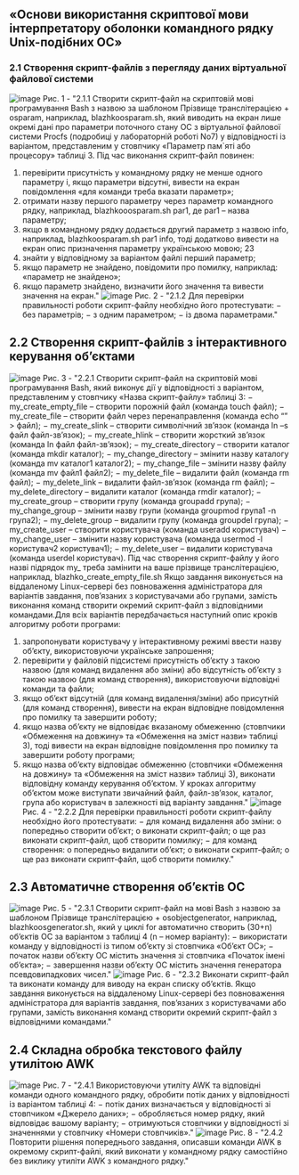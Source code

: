 ## «Основи використання скриптової мови інтерпретатору оболонки командного рядку Unix-подібних ОС»
### 2.1 Створення скрипт-файлів з перегляду даних віртуальної файлової системи
![image](https://github.com/user-attachments/assets/b94a5818-8c6e-4b09-8681-2d47d902ca34)
Рис. 1 - "2.1.1 Створити скрипт-файл на скриптовій мові програмування Bash з назвою за
шаблоном Прізвище транслітерацією + osparam, наприклад, blazhkoosparam.sh, який
виводить на екран лише окремі дані про параметри поточного стану ОС з віртуальної файлової
системи Procfs (подробиці у лабораторній роботі No7) у відповідності із варіантом,
представленим у стовпчику «Параметр пам`яті або процесору» таблиці 3.
Під час виконання скрипт-файл повинен:
1) перевірити присутність у командному рядку не менше одного параметру і, якщо
параметри відсутні, вивести на екран повідомлення «для команди треба вказати параметр»;
2) отримати назву першого параметру через параметр командного рядку, наприклад,
blazhkooosparam.sh par1, де par1 – назва параметру;
3) якщо в командному рядку додається другий параметр з назвою info, наприклад,
blazhkoosparam.sh par1 info, тоді додатково вивести на екран опис призначення параметру
українською мовою; 23
4) знайти у відповідному за варіантом файлі перший параметр;
5) якщо параметр не знайдено, повідомити про помилку, наприклад: «параметр не
знайдено»;
6) якщо параметр знайдено, визначити його значення та вивести значення на екран."
![image](https://github.com/user-attachments/assets/d7a25994-1fab-4cd1-a53e-fb1627a0a04e)
Рис. 2 - "2.1.2 Для перевірки правильності роботи скрипт-файлу необхідно його протестувати:
− без параметрів;
− з одним параметром;
− із двома параметрами."
## 2.2 Створення скрипт-файлів з інтерактивного керування об’єктами
![image](https://github.com/user-attachments/assets/c93592c4-67fa-4592-a63d-47c351c54cdf)
Рис. 3 - "2.2.1 Створити скрипт-файл на скриптовій мові програмування Bash, який виконує дії
у відповідності з варіантом, представленим у стовпчику «Назва скрипт-файлу» таблиці 3:
− my_create_empty_file – створити порожній файл (команда touch файл);
− my_create_file – створити файл через перенаправлення (команда echo “” > файл);
− my_create_slink – створити символічний зв’язок (команда ln –s файл файл-зв’язок);
− my_create_hlink – створити жорсткий зв’язок (команда ln файл файл-зв’язок);
− my_create_directory – створити каталог (команда mkdir каталог);
− my_change_directory – змінити назву каталогу (команда mv каталог1 каталог2);
− my_change_file – змінити назву файлу (команда mv файл1 файл2);
− my_delete_file – видалити файл (команда rm файл);
− my_delete_link – видалити файл-зв’язок (команда rm файл);
− my_delete_directory – видалити каталог (команда rmdir каталог);
− my_create_group – створити групу (команда groupadd група);
− my_change_group – змінити назву групи (команда groupmod група1 -n група2);
− my_delete_group – видалити групу (команда groupdel група);
− my_create_user – створити користувача (команда useradd користувач)
− my_change_user – змінити назву користувача (команда usermod -l користувач2
користувач1);
− my_delete_user – видалити користувача (команда userdel користувач).
Під час створення скрипт-файлу у його назві підрядок my_ треба замінити на ваше
прізвище транслітерацією, наприклад, blazhko_create_empty_file.sh
Якщо завдання виконується на віддаленому Linux-сервері без повноваження
адміністратора для варіантів завдання, пов’язаних з користувачами або групами, замість
виконання команд створити окремий скрипт-файл з відповідними командами.Для всіх варіантів передбачається наступний опис кроків алгоритму роботи програми:
1) запропонувати користувачу у інтерактивному режимі ввести назву об’єкту,
використовуючи українське запрошення;
2) перевірити у файловій підсистемі присутність об’єкту з такою назвою (для команд
видалення або зміни) або відсутність об’єкту з такою назвою (для команд створення),
використовуючи відповідні команди та файли;
3) якщо об’єкт відсутній (для команд видалення/зміни) або присутній (для команд
створення), вивести на екран відповідне повідомлення про помилку та завершити роботу;
4) якщо назва об’єкту не відповідає вказаному обмеженню (стовпчики «Обмеження на
довжину» та «Обмеження на зміст назви» таблиці 3), тоді вивести на екран відповідне
повідомлення про помилку та завершити роботу програми;
5) якщо назва об’єкту відповідає обмеженню (стовпчики «Обмеження на довжину» та
«Обмеження на зміст назви» таблиці 3), виконати відповідну команду керування об’єктом.
У кроках алгоритму об’єктом може виступати звичайний файл, файл-зв’язок, каталог,
група або користувач в залежності від варіанту завдання."
![image](https://github.com/user-attachments/assets/ae51107b-a132-4ca1-9f4f-341ccd1a2995)
Рис. 4 - "2.2.2 Для перевірки правильності роботи скрипт-файлу необхідно його протестувати:
− для команд видалення або зміни:
o попередньо створити об’єкт;
o виконати скрипт-файл;
o ще раз виконати скрипт-файл, щоб створити помилку;
− для команд створення:
o попередньо видалити об’єкт;
o виконати скрипт-файл;
o ще раз виконати скрипт-файл, щоб створити помилку."
## 2.3 Автоматичне створення об’єктів ОС
![image](https://github.com/user-attachments/assets/12c02b82-f1b8-4830-9efc-1c68f58c7d20)
Рис. 5 - "2.3.1 Створити скрипт-файл на мові Bash з назвою за шаблоном Прізвище
транслітерацією + osobjectgenerator, наприклад, blazhkoosgenerator.sh, який у циклі for
автоматично створить (30+n) об’єктів ОС за варіантом з таблиці 4 (n – номер варіанту):
− використати команду у відповідності із типом об’єкту зі стовпчика «Об’єкт ОС»;
− початок назви об’єкту ОС містить значення зі стовпчика «Початок імені об’єкта»;
− завершення назви об’єкту ОС містить значення генератора псевдовипадкових чисел."
![image](https://github.com/user-attachments/assets/de0c2fcd-353b-4a50-afc7-6a53c0da60c5)
Рис. 6 - "2.3.2 Виконати скрипт-файл та виконати команду для виводу на екран списку об’єктів.
Якщо завдання виконується на віддаленому Linux-сервері без повноваження
адміністратора для варіантів завдання, пов’язаних з користувачами або групами, замість
виконання команд створити окремий скрипт-файл з відповідними командами."
## 2.4 Складна обробка текстового файлу утилітою AWK
![image](https://github.com/user-attachments/assets/49dd345c-b638-4c73-86ba-7424eda85b81)
Рис. 7 - "2.4.1 Використовуючи утиліту AWK та відповідні команди одного командного рядку,
обробити потік даних у відповідності із варіантом таблиці 4:
− потік даних визначається у відповідності зі стовпчиком «Джерело даних»;
− обробляється номер рядку, який відповідає вашому варіанту;
− отримуються стовпчики у відповідності зі значеннями у стовпчику «Номери
стовпчиків»."
![image](https://github.com/user-attachments/assets/947b8970-d3f8-476c-ae14-209fad31b4b5)
Рис. 8 - "2.4.2 Повторити рішення попереднього завдання, описавши команди AWK в окремому
скрипт-файлі, який виконати у командному рядку самостійно без виклику утиліти AWK з
командного рядку."
